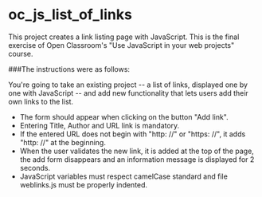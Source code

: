 # oc_js_list_of_links
This project creates a link listing page with JavaScript. This is the final exercise of Open Classroom's "Use JavaScript in your web projects" course.

###The instructions were as follows:

You're going to take an existing project -- a list of links, displayed one by one with JavaScript -- and add new functionality that lets users add their own links to the list.
 
* The form should appear when clicking on the button "Add link".
* Entering Title, Author and URL link is mandatory.
* If the entered URL does not begin with "http: //" or "https: //", it adds "http: //" at the beginning.
* When the user validates the new link, it is added at the top of the page, the add form disappears and an 
  information message is displayed for 2 seconds.
* JavaScript variables must respect camelCase standard and file weblinks.js must be properly indented.